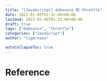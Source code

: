 ```yaml
---
title: "[JavaScritpt] debounce 和 throttle"
date: 2021-01-09T01:32:00+08:00
lastmod: 2021-01-09T01:32:00+08:00
draft: true
tags: ["debounce", "throttle"]
categories: ["JavaScript"]
author: "tigernaxo"

autoCollapseToc: true
---
```

# Reference